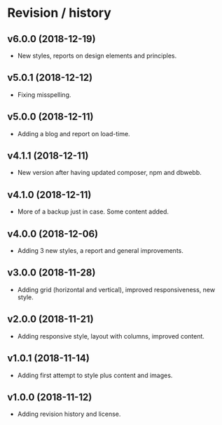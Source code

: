 Revision / history
========================

v6.0.0 (2018-12-19)
-------------------------
* New styles, reports on design elements and principles.

v5.0.1 (2018-12-12)
-------------------------
* Fixing misspelling.

v5.0.0 (2018-12-11)
---------------------------
* Adding a blog and report on load-time.

v4.1.1 (2018-12-11)
---------------------------
* New version after having updated composer, npm and dbwebb.

v4.1.0 (2018-12-11)
---------------------------
* More of a backup just in case. Some content added.

v4.0.0 (2018-12-06)
---------------------------

* Adding 3 new styles, a report and general improvements.

v3.0.0 (2018-11-28)
---------------------------

* Adding grid (horizontal and vertical), improved responsiveness, new style.


v2.0.0 (2018-11-21)
------------------------

* Adding responsive style, layout with columns, improved content.


v1.0.1 (2018-11-14)
------------------------

* Adding first attempt to style plus content and images.



v1.0.0 (2018-11-12)
------------------------

* Adding revision history and license.
